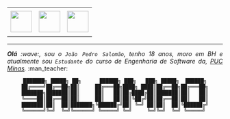 
<div align="center">
<table>
<tr>
 <td align="center" colspan="11"></td>
</tr> 
<tr>
<td><a href="https://github.com/salomao07" target="_blank"><img src="https://github.com/joaopauloaramuni/joaopauloaramuni/blob/main/img/github.png?raw=true" width="50px" height="50px"/></a>
</td>
<td><a href="https://www.instagram.com/salomaozn/" target="_blank"><img src="https://github.com/joaopauloaramuni/joaopauloaramuni/blob/main/img/insta.png?raw=true" width="50px" height="50px"/></a>
</td>
<td><a href="https://www.linkedin.com/in/joaopedrosalomao20/" target="_blank"><img src="https://github.com/joaopauloaramuni/joaopauloaramuni/blob/main/img/linkedin.png?raw=true" width="50px" height="50px"/></a>
</td>
</tr>
<tr>
 <td align="center" colspan="11"></td>
</tr> 
</table>
<div align="center">

<hr>
<div>
<div align="justify">
<i><b>Olá</b> :wave:, sou o <code>João Pedro Salomão</code>, tenho 18 anos, moro em BH e atualmente sou <code>Estudante</code> do curso de Engenharia de Software da, <a href="https://www.pucminas.br/" target="_blank">PUC Minas</a>.</i> :man_teacher:<br />
</div>

<div align="center">


```text 
 ███████╗ █████╗ ██╗      ██████╗ ███╗   ███╗ █████╗  ██████╗ 
██╔════╝██╔══██╗██║     ██╔═══██╗████╗ ████║██╔══██╗██╔═══██╗
███████╗███████║██║     ██║   ██║██╔████╔██║███████║██║   ██║
╚════██║██╔══██║██║     ██║   ██║██║╚██╔╝██║██╔══██║██║   ██║
███████║██║  ██║███████╗╚██████╔╝██║ ╚═╝ ██║██║  ██║╚██████╔╝
╚══════╝╚═╝  ╚═╝╚══════╝ ╚═════╝ ╚═╝     ╚═╝╚═╝  ╚═╝ ╚═════╝ 
```


</div>
